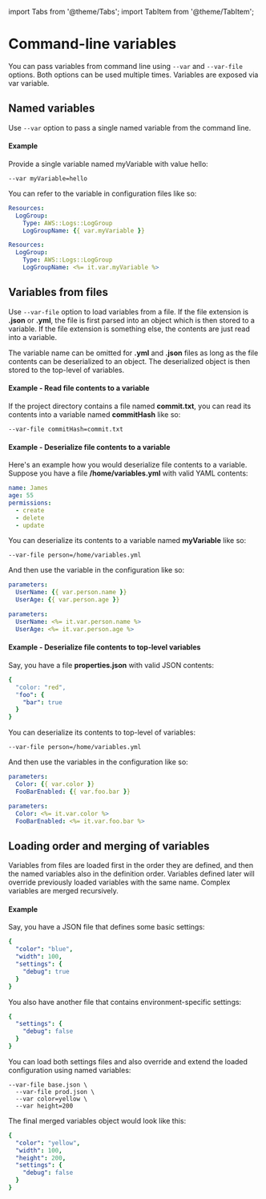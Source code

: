 import Tabs from '@theme/Tabs';
import TabItem from '@theme/TabItem';

# Command-line variables

You can pass variables from command line using `--var` and `--var-file` options. Both options can be used multiple times. Variables are exposed via var variable.

## Named variables

Use `--var` option to pass a single named variable from the command line.

#### Example

Provide a single variable named myVariable with value hello:

```shell
--var myVariable=hello
```

You can refer to the variable in configuration files like so:

<Tabs>
<TabItem value="handlebars" label="Handlebars" default>

```yaml
Resources:
  LogGroup:
    Type: AWS::Logs::LogGroup
    LogGroupName: {{ var.myVariable }}
```

</TabItem>
<TabItem value="ejs" label="EJS">

```yaml
Resources:
  LogGroup:
    Type: AWS::Logs::LogGroup
    LogGroupName: <%= it.var.myVariable %>
```

</TabItem>
</Tabs>

## Variables from files

Use `--var-file` option to load variables from a file. If the file extension is **.json** or **.yml**, the file is first parsed into an object which is then stored to a variable. If the file extension is something else, the contents are just read into a variable.

The variable name can be omitted for **.yml** and **.json** files as long as the file contents can be deserialized to an object. The deserialized object is then stored to the top-level of variables.

#### Example - Read file contents to a variable

If the project directory contains a file named **commit.txt**, you can read its contents into a variable named **commitHash** like so:

```shell
--var-file commitHash=commit.txt
```

#### Example - Deserialize file contents to a variable

Here's an example how you would deserialize file contents to a variable. Suppose you have a file **/home/variables.yml** with valid YAML contents:

```yaml title="/home/variables.yml"
name: James
age: 55
permissions:
  - create
  - delete
  - update
```

You can deserialize its contents to a variable named **myVariable** like so:

```shell
--var-file person=/home/variables.yml
```

And then use the variable in the configuration like so:

<Tabs>
<TabItem value="handlebars" label="Handlebars" default>

```yaml
parameters:
  UserName: {{ var.person.name }}
  UserAge: {{ var.person.age }}
```

</TabItem>
<TabItem value="ejs" label="EJS">

```yaml
parameters:
  UserName: <%= it.var.person.name %>
  UserAge: <%= it.var.person.age %>
```

</TabItem>
</Tabs>

#### Example - Deserialize file contents to top-level variables

Say, you have a file **properties.json** with valid JSON contents:

```yaml title="properties.json"
{
  "color: "red",
  "foo": {
    "bar": true
  }
}
```

You can deserialize its contents to top-level of variables:

```shell
--var-file person=/home/variables.yml
```

And then use the variables in the configuration like so:

<Tabs>
<TabItem value="handlebars" label="Handlebars" default>

```yaml
parameters:
  Color: {{ var.color }}
  FooBarEnabled: {{ var.foo.bar }}
```

</TabItem>
<TabItem value="ejs" label="EJS">

```yaml
parameters:
  Color: <%= it.var.color %>
  FooBarEnabled: <%= it.var.foo.bar %>
```

</TabItem>
</Tabs>


## Loading order and merging of variables

Variables from files are loaded first in the order they are defined, and then the named variables also in the definition order. Variables defined later will override previously loaded variables with the same name. Complex variables are merged recursively.

#### Example

Say, you have a JSON file that defines some basic settings:

```yaml title="base.json"
{
  "color": "blue",
  "width": 100,
  "settings": {
    "debug": true
  }
}
```

You also have another file that contains environment-specific settings:

```yaml title="prod.json"
{
  "settings": {
    "debug": false
  }
}
```

You can load both settings files and also override and extend the loaded configuration using named variables:

```shell
--var-file base.json \
  --var-file prod.json \
  --var color=yellow \
  --var height=200
```

The final merged variables object would look like this:

```yaml
{
  "color": "yellow",
  "width": 100,
  "height": 200,
  "settings": {
    "debug": false
  }
}
```
